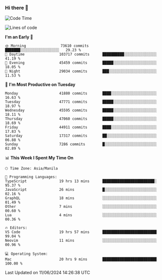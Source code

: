 ### Hi there 👋

<!--START_SECTION:waka-->
![Code Time](http://img.shields.io/badge/Code%20Time-5%2C238%20hrs%2014%20mins-blue)

![Lines of code](https://img.shields.io/badge/From%20Hello%20World%20I%27ve%20Written-114.2%20million%20lines%20of%20code-blue)

**I'm an Early 🐤** 

```text
🌞 Morning                73610 commits       ███████░░░░░░░░░░░░░░░░░░   29.23 % 
🌆 Daytime                103717 commits      ██████████░░░░░░░░░░░░░░░   41.19 % 
🌃 Evening                45459 commits       █████░░░░░░░░░░░░░░░░░░░░   18.05 % 
🌙 Night                  29034 commits       ███░░░░░░░░░░░░░░░░░░░░░░   11.53 % 
```
📅 **I'm Most Productive on Tuesday** 

```text
Monday                   41880 commits       ████░░░░░░░░░░░░░░░░░░░░░   16.63 % 
Tuesday                  47771 commits       █████░░░░░░░░░░░░░░░░░░░░   18.97 % 
Wednesday                45595 commits       █████░░░░░░░░░░░░░░░░░░░░   18.11 % 
Thursday                 47060 commits       █████░░░░░░░░░░░░░░░░░░░░   18.69 % 
Friday                   44911 commits       ████░░░░░░░░░░░░░░░░░░░░░   17.83 % 
Saturday                 17317 commits       ██░░░░░░░░░░░░░░░░░░░░░░░   06.88 % 
Sunday                   7286 commits        █░░░░░░░░░░░░░░░░░░░░░░░░   02.89 % 
```


📊 **This Week I Spent My Time On** 

```text
🕑︎ Time Zone: Asia/Manila

💬 Programming Languages: 
TypeScript               19 hrs 13 mins      ████████████████████████░   95.37 % 
JavaScript               26 mins             █░░░░░░░░░░░░░░░░░░░░░░░░   02.16 % 
GraphQL                  18 mins             ░░░░░░░░░░░░░░░░░░░░░░░░░   01.49 % 
Other                    7 mins              ░░░░░░░░░░░░░░░░░░░░░░░░░   00.60 % 
Lua                      4 mins              ░░░░░░░░░░░░░░░░░░░░░░░░░   00.36 % 

🔥 Editors: 
VS Code                  19 hrs 57 mins      █████████████████████████   99.04 % 
Neovim                   11 mins             ░░░░░░░░░░░░░░░░░░░░░░░░░   00.96 % 

💻 Operating System: 
Mac                      20 hrs 9 mins       █████████████████████████   100.00 % 
```


 Last Updated on 11/06/2024 14:26:38 UTC
<!--END_SECTION:waka-->


<!--
**rad182/rad182** is a ✨ _special_ ✨ repository because its `README.md` (this file) appears on your GitHub profile.

Here are some ideas to get you started:

- 🔭 I’m currently working on ...
- 🌱 I’m currently learning ...
- 👯 I’m looking to collaborate on ...
- 🤔 I’m looking for help with ...
- 💬 Ask me about ...
- 📫 How to reach me: ...
- 😄 Pronouns: ...
- ⚡ Fun fact: ...
-->
